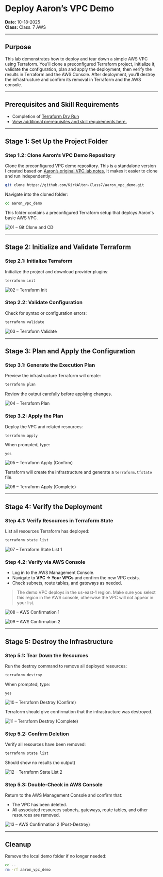 # Deploy Aaron’s VPC Demo
**Date:** 10-18-2025
<br>
**Class:** Class. 7 AWS

---
## **Purpose**
This lab demonstrates how to deploy and tear down a simple AWS VPC using Terraform. You'll clone a preconfigured Terraform project, initialize it, validate the configuration, plan and apply the deployment, then verify the results in Terraform and the AWS Console. After deployment, you’ll destroy the infrastructure and confirm its removal in Terraform and the AWS console.

---
## Prerequisites and Skill Requirements
- Completion of [Terraform Dry Run](./terraform_dry_run.md)
- [View additional prerequisites and skill requirements here.](./prerequisites.md)

---
## **Stage 1: Set Up the Project Folder**

### **Step 1.2: Clone Aaron’s VPC Demo Repository**

Clone the preconfigured VPC demo repository. This is a standalone version I created based on [Aaron’s original VPC lab notes.](https://github.com/aaron-dm-mcdonald/Class7-notes/tree/main/101425) It makes it easier to clone and run independently:

```bash
git clone https://github.com/KirkAlton-Class7/aaron_vpc_demo.git
```

Navigate into the cloned folder:

```bash
cd aaron_vpc_demo
```

This folder contains a preconfigured Terraform setup that deploys Aaron's basic AWS VPC.

![01 – Git Clone and CD](./images/01_git_clone_cd.png)

---

## **Stage 2: Initialize and Validate Terraform**

### **Step 2.1: Initialize Terraform**

Initialize the project and download provider plugins:

```bash
terraform init
```

![02 – Terraform Init](./images/02_terraform_init.png)
### **Step 2.2: Validate Configuration**

Check for syntax or configuration errors:

```bash
terraform validate
```

![03 – Terraform Validate](./images/03_terraform_validate.png)


---

## **Stage 3: Plan and Apply the Configuration**

### **Step 3.1: Generate the Execution Plan**

Preview the infrastructure Terraform will create:

```bash
terraform plan
```

Review the output carefully before applying changes.

![04 – Terraform Plan](./images/04_terraform_plan.png)

### **Step 3.2: Apply the Plan**

Deploy the VPC and related resources:

```bash
terraform apply
```

When prompted, type:

```
yes
```

![05 – Terraform Apply (Confirm)](./images/05_terraform_apply_confirm.png)

Terraform will create the infrastructure and generate a `terraform.tfstate` file.

![06 – Terraform Apply (Complete)](./images/06_terraform_apply_complete.png)

---

## **Stage 4: Verify the Deployment**

### **Step 4.1: Verify Resources in Terraform State**

List all resources Terraform has deployed:

```bash
terraform state list
```

![07 – Terraform State List 1](./images/07_terraform_state_list_1.png)

### **Step 4.2: Verify via AWS Console**

- Log in to the AWS Management Console.
- Navigate to **VPC → Your VPCs** and confirm the new VPC exists.
- Check subnets, route tables, and gateways as needed.

> The demo VPC deploys in the us-east-1 region. Make sure you select this region in the AWS console, otherwise the VPC will not appear in your list.


![08 – AWS Confirmation 1](./images/08_aws_confirmation_1.png)

![09 – AWS Confirmation 2](./images/09_aws_confirmation_2.png)

---

## **Stage 5: Destroy the Infrastructure**

### **Step 5.1: Tear Down the Resources**

Run the destroy command to remove all deployed resources:

```bash
terraform destroy
```

When prompted, type:

```
yes
```

![10 – Terraform Destroy (Confirm)](./images/10_terraform_destroy_confirm.png)

Terraform should give confirmation that the infrastructure was destroyed.

![11 – Terraform Destroy (Complete)](./images/11_terraform_destroy_complete.png)

### **Step 5.2: Confirm Deletion**

Verify all resources have been removed:

```bash
terraform state list
```

Should show no results (no output)

![12 – Terraform State List 2](./images/12_terraform_state_list_2.png)

### **Step 5.3: Double-Check in AWS Console**

Return to the AWS Management Console and confirm that:
- The VPC has been deleted.
- All associated resources subnets, gateways, route tables, and other resources are removed.

![13 – AWS Confirmation 2 (Post-Destroy)](./images/13_aws_confirmation_2.png)

---

## **Cleanup**
Remove the local demo folder if no longer needed:

```bash
cd ..
rm -rf aaron_vpc_demo
```
